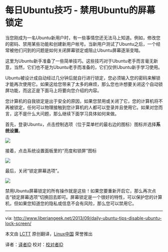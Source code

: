 每日Ubuntu技巧 - 禁用Ubuntu的屏幕锁定
================================================================================
当您刚成为一名Ubuntu新用户时，有一些事情您还无法马上知道。例如，修改您的密码、禁用某些功能和创建新用户帐号。当新用户测试了Ubuntu之后，一个经常被他们问到的问题是如何关闭屏幕锁定或阻止Ubuntu屏幕逐渐变暗。

这里为Ubuntu新手准备了一些简单技巧。这些技巧对于Ubuntu老手而言毫无新意，当然，它们也不是为Ubuntu老手而准备的，它们仅供Ubuntu新手学习使用。

Ubuntu被设计成自动经过几分钟后就自行进行锁定，您必须输入您的密码来解锁才能再次使用它。如果这给您带来了太多的麻烦，那么您也许想要关闭这个自动锁屏功能，而这正是下面马上将要向您介绍的内容。

您计算机的自我锁定是出于安全的原因，如果您禁用或关闭了它，您的计算机将不再被锁定，任何可以物理接触到您计算机的人都可以登录并且使用它。如果对您而言，这不是什么大问题，那么继续下面学习具体如何来做。

首先，登录Ubuntu，点击控制选项（位于菜单栏的最右边的图标）图标并选择**系统设置**。

![](http://www.liberiangeek.net/wp-content/uploads/2013/09/ubuntulockscreendisable.png)

接着，点击系统设置面板里的“亮度和锁屏”图标

![](http://www.liberiangeek.net/wp-content/uploads/2013/09/ubuntulockscreendisable1.png)

最后，关闭“锁定屏幕选项”。

![](http://www.liberiangeek.net/wp-content/uploads/2013/09/ubuntulockscreendisable2.png)

禁用Ubuntu屏幕锁定的所有操作就是这些！如果您要重新开启它，那么再次点击“锁定屏幕选项”切换回去即可。屏幕锁定是一个很好的特性，可以保护您的计算机，但如果您知道您的隐私或信息不会有风险，那么您可以禁用它。

--------------------------------------------------------------------------------

via: http://www.liberiangeek.net/2013/09/daily-ubuntu-tips-disable-ubuntu-lock-screen/

本文由 [LCTT](https://github.com/LCTT/TranslateProject) 原创翻译，[Linux中国](http://linux.cn/) 荣誉推出

译者：[译者ID](https://github.com/译者ID) 校对：[校对者ID](https://github.com/校对者ID) 
